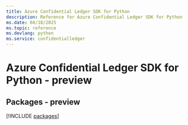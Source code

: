 ```yaml
---
title: Azure Confidential Ledger SDK for Python
description: Reference for Azure Confidential Ledger SDK for Python
ms.date: 04/18/2025
ms.topic: reference
ms.devlang: python
ms.service: confidentialledger
---
```

# Azure Confidential Ledger SDK for Python - preview
## Packages - preview
[!INCLUDE [packages](confidential-ledger-index.md)]